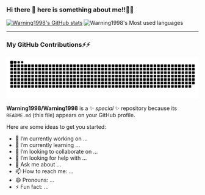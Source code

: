 ### Hi there 👋 here is something about me!!🌱🌱
[![Warning1998's GitHub stats](https://github-readme-stats.vercel.app/api?username=Warning1998&show_icons=true&theme=radical)](https://github.com/anuraghazra/github-readme-stats)
![Warning1998's Most used languages](https://github-readme-stats.vercel.app/api/top-langs?username=Warning1998&show_icons=true&count_private=true&theme=gotham)
****
### My GitHub Contributions⚡⚡
![Warning1998's Most used languages](https://github.com/Warning1998/Warning1998/blob/main/assets/github-contribution-grid-snake.svg)

**Warning1998/Warning1998** is a ✨ _special_ ✨ repository because its `README.md` (this file) appears on your GitHub profile.

Here are some ideas to get you started:

- 🔭 I’m currently working on ...
- 🌱 I’m currently learning ...
- 👯 I’m looking to collaborate on ...
- 🤔 I’m looking for help with ...
- 💬 Ask me about ...
- 📫 How to reach me: ...
- 😄 Pronouns: ...
- ⚡ Fun fact: ...
<!--
![Metrics](https://metrics.lecoq.io/Warning1998?template=classic&config.timezone=Asia%2FShanghai)
-->

